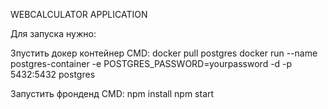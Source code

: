 WEBCALCULATOR APPLICATION

Для запуска нужно:

Зпустить докер контейнер
CMD:
  docker pull postgres
  docker run --name postgres-container -e POSTGRES_PASSWORD=yourpassword -d -p 5432:5432 postgres

Запустить фронденд
CMD:
  npm install
  npm start
